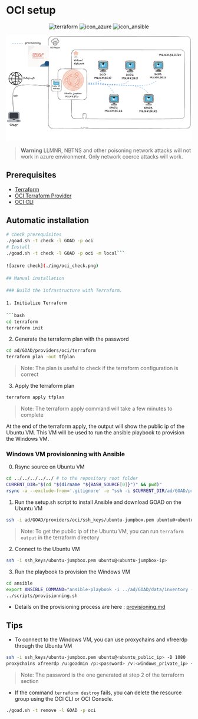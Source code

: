 # OCI setup


<div align="center">
  <img alt="terraform" width="150" height="150" src="./img/icon_terraform.png">
  <img alt="icon_azure" width="150"  height="150" src="./img/icon_azure.png">
  <img alt="icon_ansible" width="150"  height="150" src="./img/icon_ansible.png">
</div>

![Architecture](./img/oci_architecture.png)

> **Warning**
> LLMNR, NBTNS and other poisoning network attacks will not work in azure environment.
> Only network coerce attacks will work.

## Prerequisites

- [Terraform](https://www.terraform.io/downloads.html)
- [OCI Terraform Provider](https://registry.terraform.io/providers/oracle/oci/latest/docs)
-  [OCI CLI](https://github.com/oracle/oci-cli)



## Automatic installation

```bash
# check prerequisites
./goad.sh -t check -l GOAD -p oci
# Install
./goad.sh -t check -l GOAD -p oci -m local```

![azure check](./img/oci_check.png)

## Manual installation

### Build the infrastructure with Terraform.

1. Initialize Terraform

```bash
cd terraform
terraform init
```

2. Generate the terraform plan with the password

```bash
cd ad/GOAD/providers/oci/terraform
terraform plan -out tfplan
```

> Note: The plan is useful to check if the terraform configuration is correct

3. Apply the terraform plan

```bash
terraform apply tfplan
```

> Note: The terraform apply command will take a few minutes to complete

At the end of the terraform apply, the output will show the public ip of the Ubuntu VM. This VM will be used to run the ansible playbook to provision the Windows VM.

### Windows VM provisionning with Ansible
0. Rsync source on Ubuntu VM

```bash
cd ../../../../../ # to the repository root folder
CURRENT_DIR="$(cd "$(dirname "${BASH_SOURCE[0]}")" && pwd)"
rsync -a --exclude-from='.gitignore' -e "ssh -i $CURRENT_DIR/ad/GOAD/providers/oci/ssh_keys/ubuntu-jumpbox.pem" "$CURRENT_DIR/" ubuntu@$public_ip:~/GOAD/
```


1. Run the setup.sh script to install Ansible and download GOAD on the Ubuntu VM

```bash
ssh -i ad/GOAD/providers/oci/ssh_keys/ubuntu-jumpbox.pem ubuntu@<ubuntu-jumpbox-ip> 'bash -s' < scripts/setup_oci.sh
```

> Note: To get the public ip of the Ubuntu VM, you can run `terraform output` in the terraform directory

2. Connect to the Ubuntu VM

```bash
ssh -i ssh_keys/ubuntu-jumpbox.pem ubuntu@<ubuntu-jumpbox-ip>
```

3. Run the playbook to provision the Windows VM

```bash
cd ansible
export ANSIBLE_COMMAND="ansible-playbook -i ../ad/GOAD/data/inventory -i ../ad/GOAD/providers/oci/inventory"
../scripts/provisionning.sh
```

- Details on the provisioning process are here : [provisioning.md](./provisioning.md)

## Tips

- To connect to the Windows VM, you can use proxychains and xfreerdp through the Ubuntu VM

```bash
ssh -i ssh_keys/ubuntu-jumpbox.pem ubuntu@<ubuntu_public_ip> -D 1080
proxychains xfreerdp /u:goadmin /p:<password> /v:<windows_private_ip> +clipboard /dynamic-resolution /cert-ignore
```

> Note: The password is the one generated at step 2 of the terraform section

- If the command `terraform destroy` fails, you can delete the resource group using the OCI CLI or OCI Console.

```bash
./goad.sh -t remove -l GOAD -p oci

```
